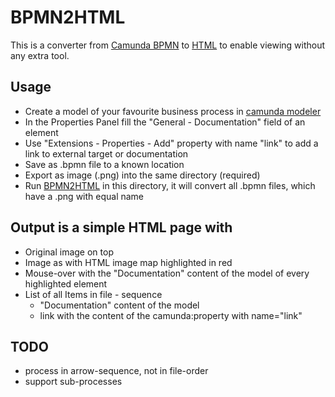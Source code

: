 # BPMN2HTML
This is a converter from [Camunda BPMN](https://camunda.com/download/modeler/) to [HTML](diagram.html) 
to enable viewing without any extra tool.

## Usage
* Create a model of your favourite business process in [camunda modeler](https://camunda.com/download/modeler/)
* In the Properties Panel fill the "General - Documentation" field of an element
* Use "Extensions - Properties - Add" property with name "link" to add a link to external target or documentation
* Save as .bpmn file to a known location
* Export as image (.png) into the same directory (required)
* Run [BPMN2HTML](bpmn2html.py) in this directory, it will convert all .bpmn files, which have a .png with equal name

## Output is a simple HTML page with
* Original image on top
* Image as with HTML image map highlighted in red
* Mouse-over with the "Documentation" content of the model of every highlighted element
* List of all Items in file - sequence 
    * "Documentation" content of the model
    * link with the content of the camunda:property with name="link" 

## TODO
* process in arrow-sequence, not in file-order
* support sub-processes


